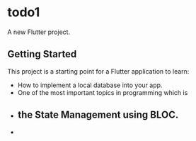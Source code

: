 # todo1

A new Flutter project.

## Getting Started

This project is a starting point for a Flutter application to learn:
- How to implement a local database into your app.
- One of the most important topics in programming which is 
- ## the State Management using BLOC.  
- 
